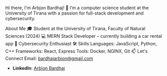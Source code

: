 Hi there, I'm Arbjon Bardhaj! 👋
I’m a computer science student at the University of Tirana with a passion for full-stack development and cybersecurity.

About Me
🎓 Student at the University of Tirana, Faculty of Natural Sciences (2024)
💻 MERN Stack Developer – currently building a car rental app
🔐 Cybersecurity Enthusiast
🛠️ Skills
Languages: JavaScript, Python, C++
Frameworks: React, Express
Tools: Docker, NGINX, Git
📫 Let's Connect
Email: bardhajarbion@gmail.com
- **LinkedIn**: [Arbjon Bardhaj](www.linkedin.com/in/arbjon-bardhaj-bab227332)
